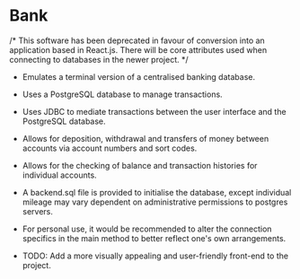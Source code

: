 # Bank

  /* This software has been deprecated in favour of conversion into an application based in React.js. There will be core attributes                                                      used when connecting to databases in the newer project.                                                                        */
 
- Emulates a terminal version of a centralised banking database.
- Uses a PostgreSQL database to manage transactions.
- Uses JDBC to mediate transactions between the user interface and the PostgreSQL database.
- Allows for deposition, withdrawal and transfers of money between accounts via account numbers and sort codes.
- Allows for the checking of balance and transaction histories for individual accounts.
- A backend.sql file is provided to initialise the database, except individual mileage may vary dependent on administrative permissions to postgres servers.
- For personal use, it would be recommended to alter the connection specifics in the main method to better reflect one's own arrangements.

- TODO: Add a more visually appealing and user-friendly front-end to the project.


